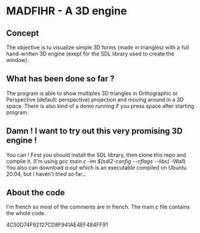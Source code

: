 # MADFIHR - A 3D engine
## Concept
The objective is tu visualize simple 3D forms (made in triangles) with a full hand-written 3D engine (exept for the SDL library used to create the window).
## What has been done so far ?
The program is able to show multiples 3D triangles in Orthographic or Perspective (default: perspective) projection and moving around in a 3D space. There is also kind of a demo running if you press space after starting program.
## Damn ! I want to try out this very promising 3D engine !
You can ! First you should install the SDL library, then clone this repo and compile it.
(I'm using *gcc main.c -lm $(sdl2-config --cflags --libs) -Wall*)
You also can download *a.out* which is an executable compiled on Ubuntu 20.04, but I haven't tried so far...
## About the code
I'm french so most of the comments are in french. The main.c file contains the whole code.

4C50D74F92127CD8F941AE4EF484FF91